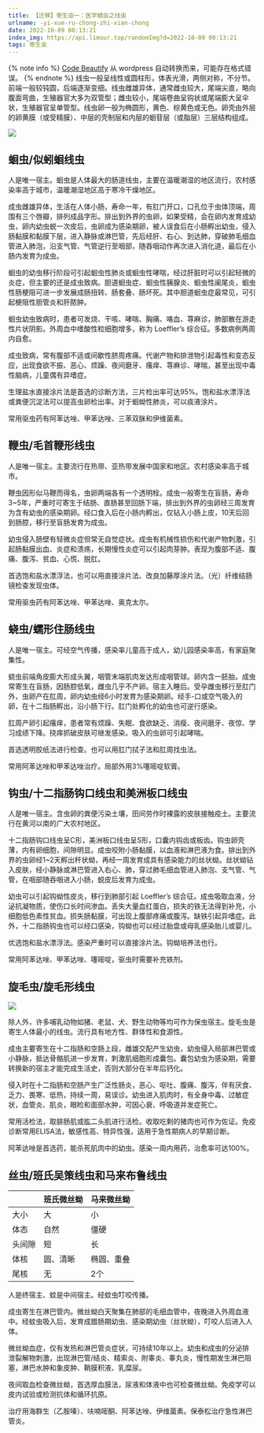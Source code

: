 ```yaml
---
title: 【迁移】寄生虫一：医学蠕虫之线虫
urlname: -yi-xue-ru-chong-zhi-xian-chong
date: 2022-10-09 00:13:21
index_img: https://api.limour.top/randomImg?d=2022-10-09 00:13:21
tags: 寄生虫
---
```

{% note info %}
[Code Beautify](https://codebeautify.org/html-to-markdown) 从 wordpress 自动转换而来，可能存在格式错误。
{% endnote %}
线虫一般呈线性或圆柱形，体表光滑，两侧对称，不分节。前端一般较钝圆，后端逐渐变细。线虫雌雄异体，通常雌虫较大，尾端尖直，略向腹面弯曲，生殖器官大多为双管型；雌虫较小，尾端卷曲呈钩状或尾端膨大呈伞状，生殖器官呈单管型。线虫卵一般为椭圆形，黄色、棕黄色或无色。卵壳由外层的卵黄膜（或受精膜）、中层的壳制层和内层的蛔苷层（或脂层）三层结构组成。

![](https://img.limour.top/2023/09/01/64f0bd66450f1.webp)

蛔虫/似蚓蛔线虫
--------

人是唯一宿主。蛔虫是人体最大的肠道线虫，主要在温暖潮湿的地区流行，农村感染率高于城市，温暖潮湿地区高于寒冷干燥地区。

成虫雌雄异体，生活在人体小肠，寿命一年，有肛门开口，口孔位于虫体顶端，周围有三个唇瓣，排列成品字形。排出到外界的虫卵，如果受精，会在卵内发育成幼虫，卵内幼虫蜕一次皮后，虫卵成为感染期卵，被人误食后在小肠孵出幼虫，侵入肠黏膜和黏膜下层，进入静脉或淋巴管，先后经肝、右心、到达肺，穿破肺毛细血管进入肺泡，沿支气管、气管逆行至咽部，随吞咽动作再次进入消化道，最后在小肠内发育为成虫。

蛔虫的幼虫移行阶段可引起蛔虫性肺炎或蛔虫性哮喘，经过肝脏时可以引起轻微的炎症，但主要的还是成虫致病。胆道蛔虫症、蛔虫性胰腺炎、蛔虫性阑尾炎，蛔虫性肠梗阻可进一步发展成肠扭转、肠套叠、肠坏死。其中胆道蛔虫症最常见，可引起梗阻性胆管炎和肝脓肿。

蛔虫幼虫致病时，患者可发烧、干咳、哮喘、胸痛、咯血、荨麻诊，肺部散在游走性片状阴影。外周血中嗜酸性粒细胞增多，称为 Loeffler’s 综合征。多数病例两周内自愈。

成虫致病，常有腹部不适或间歇性脐周疼痛。代谢产物和排泄物引起毒性和变态反应，出现食欲不振、恶心、烦躁、夜间磨牙、瘙痒、荨麻诊、哮喘，甚至出现中毒性脑病，儿童偶有异嗜症。

生理盐水直接涂片法是首选的诊断方法，三片检出率可达95%。饱和盐水漂浮法或粪便沉淀法可以提高虫卵检出率。对于蛔蚴性肺炎，可以痰液涂片。

常用驱虫药有阿苯达唑、甲苯达唑、三苯双脒和伊维菌素。

鞭虫/毛首鞭形线虫
---------

人是唯一宿主。主要流行在热带、亚热带发展中国家和地区。农村感染率高于城市。

鞭虫因形似马鞭而得名，虫卵两端各有一个透明栓。成虫一般寄生在盲肠，寿命3~5年，严重时可寄生于结肠、直肠甚至回肠下端，排出到外界的虫卵经三周发育为含有幼虫的感染期卵。经口食入后在小肠内孵出，仅钻入小肠上皮，10天后回到肠腔，移行至盲肠发育为成虫。

幼虫侵入肠壁有轻微炎症但常无自觉症状。成虫有机械性损伤和代谢产物刺激，引起肠黏膜出血、炎症和溃疡，长期慢性炎症可以引起肉芽肿。表现为腹部不适、腹痛、腹泻、贫血、心慌、脱肛。

首选饱和盐水漂浮法，也可以用直接涂片法、改良加藤厚涂片法。（光）纤维结肠镜检查发现虫体。

常用驱虫药有阿苯达唑、甲苯达唑、奥克太尔。

蛲虫/蠕形住肠线虫
---------

人是唯一宿主。可经空气传播，感染率儿童高于成人，幼儿园感染率高，有家庭聚集性。

蛲虫前端角皮膨大形成头翼，咽管末端肌肉发达形成咽管球。卵内含一胚胎。成虫常寄生在盲肠，因肠腔低氧，雌虫几乎不产卵。宿主入睡后。受孕雌虫移行至肛门外，虫卵产在肛周，卵内幼虫经6小时发育为感染期卵。经手-口或空气吸入的卵，在十二指肠孵出，沿小肠下行。肛门处孵化的幼虫也可逆行感染。

肛周产卵引起瘙痒，患者常有烦躁、失眠、食欲缺乏、消瘦、夜间磨牙、夜惊、学习成绩下降。挠痒抓破皮肤可继发感染。吸入的虫卵可引起哮喘。

首选透明胶纸法进行检查。也可以用肛门拭子法和肛周找虫法。

常用阿苯达唑和甲苯达唑治疗。局部外用3%噻嘧啶软膏。

钩虫/十二指肠钩口线虫和美洲板口线虫
------------------

人是唯一宿主。含虫卵的粪便污染土壤，田间劳作时裸露的皮肤接触疫土。主要流行在黄河以南的广大农村地区。

十二指肠钩口线虫呈C形，美洲板口线虫呈S形，口囊内钩齿或板齿。钩虫卵壳薄，内有卵细胞，间隙明显。成虫咬附小肠黏膜，以血液和淋巴液为食。排出到外界的虫卵经1~2天孵出杆状蚴，再经一周发育成具有感染能力的丝状蚴。丝状蚴钻入皮肤，经小静脉或淋巴管进入右心、肺，穿过肺毛细血管进入肺泡、支气管、气管，在咽部随吞咽进入小肠，蜕皮后发育为成虫。

幼虫可以引起钩蚴性皮炎，移行到肺部引起 Loeffler’s 综合征。成虫吸取血液，分泌抗凝物质，使伤口长时间渗血。丢失大量血红蛋白，损失的铁无法得到补充，小细胞低色素性贫血。损失肠黏膜，可出现上腹部疼痛或腹泻。缺铁引起异嗜症。此外，十二指肠钩虫也可以经口感染，钩蚴也可以经过胎盘或母乳感染胎儿或婴儿。

优选饱和盐水漂浮法。感染严重时可以直接涂片法。钩蚴培养法也行。

常用阿苯达唑、甲苯达唑、噻嘧啶，驱虫时需要补充铁剂。

旋毛虫/旋毛形线虫
---------

![](https://img.limour.top/2023/09/01/64f0bd802b0e9.webp)

除人外，许多哺乳动物如猪、老鼠、犬、野生动物等均可作为保虫宿主。旋毛虫是寄生人体最小的线虫。流行具有地方性、群体性和食源性。

成虫主要寄生在十二指肠和空肠上段，雌雄交配产生幼虫，幼虫侵入局部淋巴管或小静脉，抵达骨骼肌进一步发育，刺激肌细胞形成囊包。囊包幼虫为感染期，需要转换新的宿主才能完成生活史，否则大部分在半年后钙化。

侵入时在十二指肠和空肠产生广泛性肠炎，恶心、呕吐、腹痛、腹泻，伴有厌食、乏力、畏寒、低热，持续一周，易误诊。幼虫进入肌肉时，有全身中毒、过敏症状，血管炎、肌炎，眼睑和面部水肿，可因心衰、呼吸道并发症死亡。

常用活检法，取腓肠肌或肱二头肌进行活检。收取吃剩的猪肉也可作为佐证。免疫诊断常用ELISA法，敏感性高、特异性强，适用于急性期病人的早期诊断。

阿苯达唑是首选药，能杀死肌肉中的幼虫。感染一周内用药，治愈率可达100%。

丝虫/班氏吴策线虫和马来布鲁线虫
----------------

||班氏微丝蚴|马来微丝蚴|
| ---- | ---- | ---- |
|大小|大|小|
|体态|自然|僵硬|
|头间隙|短|长|
|体核|圆、清晰|椭圆、重叠|
|尾核|无|2个|

人是终宿主、蚊是中间宿主。经蚊虫叮咬传播。

成虫寄生在淋巴管内。微丝蚴白天聚集在肺部的毛细血管中，夜晚进入外周血液中。经蚊虫吸入后，发育成腊肠期幼虫、感染期幼虫（丝状蚴），叮咬人后进入人体。

微丝蚴血症，仅有发热和淋巴管炎症状，可持续10年以上。幼虫和成虫的分泌排泄裂解物刺激，出现淋巴管/结炎、精索炎、附睾炎、睾丸炎，慢性期发生淋巴阻塞，淋巴水肿和象皮肿、鞘膜积液、乳糜尿。

夜间取血检查微丝蚴，首选厚血膜法，尿液和体液中也可检查微丝蚴。免疫学可以皮内试验或检测抗体和循环抗原。

治疗用海群生（乙胺嗪）、呋喃嘧酮、阿苯达唑、伊维菌素。保泰松治疗急性淋巴管炎。